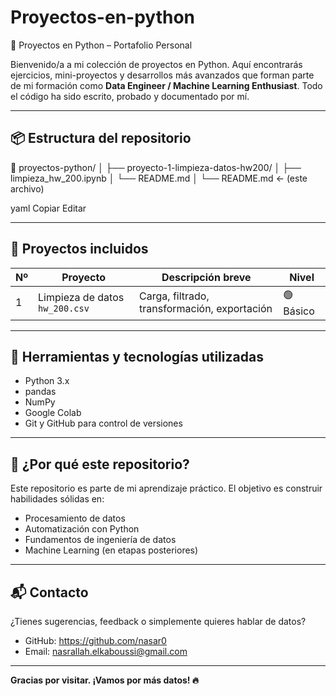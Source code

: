 # Proyectos-en-python
 🐍 Proyectos en Python – Portafolio Personal

Bienvenido/a a mi colección de proyectos en Python. Aquí encontrarás ejercicios, mini-proyectos y desarrollos más avanzados que forman parte de mi formación como **Data Engineer / Machine Learning Enthusiast**. Todo el código ha sido escrito, probado y documentado por mí.

---

## 📦 Estructura del repositorio

📁 proyectos-python/
│
├── proyecto-1-limpieza-datos-hw200/
│ ├── limpieza_hw_200.ipynb
│ └── README.md
│
└── README.md ← (este archivo)

yaml
Copiar
Editar

---

## 🚀 Proyectos incluidos

| Nº | Proyecto                                   | Descripción breve                                  | Nivel     |
|----|--------------------------------------------|----------------------------------------------------|-----------|
| 1  | Limpieza de datos `hw_200.csv`             | Carga, filtrado, transformación, exportación       | 🟢 Básico |

---

## 🧰 Herramientas y tecnologías utilizadas

- Python 3.x
- pandas
- NumPy
- Google Colab
- Git y GitHub para control de versiones

---

## 🧠 ¿Por qué este repositorio?

Este repositorio es parte de mi aprendizaje práctico. El objetivo es construir habilidades sólidas en:
- Procesamiento de datos
- Automatización con Python
- Fundamentos de ingeniería de datos
- Machine Learning (en etapas posteriores)

---

## 📬 Contacto

¿Tienes sugerencias, feedback o simplemente quieres hablar de datos?

- GitHub: https://github.com/nasar0
- Email: nasrallah.elkaboussi@gmail.com

---

**Gracias por visitar. ¡Vamos por más datos! 🔥**
